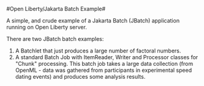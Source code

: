 #Open Liberty/Jakarta Batch Example# 

A simple, and crude example of a Jakarta Batch (JBatch) application running on Open Liberty server.

There are two JBatch batch examples:
1. A Batchlet that just produces a large number of factoral numbers.
2. A standard Batch Job with ItemReader, Writer and Processor classes for "Chunk" processing.  This batch job takes a large data collection (from OpenML - data was gathered from participants in experimental speed dating events) and produces some analysis results.
